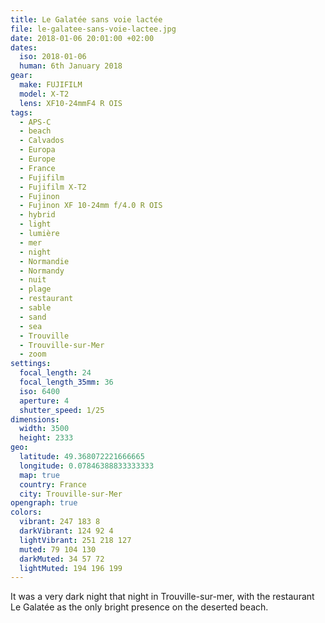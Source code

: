 ```yaml
---
title: Le Galatée sans voie lactée
file: le-galatee-sans-voie-lactee.jpg
date: 2018-01-06 20:01:00 +02:00
dates:
  iso: 2018-01-06
  human: 6th January 2018
gear:
  make: FUJIFILM
  model: X-T2
  lens: XF10-24mmF4 R OIS
tags:
  - APS-C
  - beach
  - Calvados
  - Europa
  - Europe
  - France
  - Fujifilm
  - Fujifilm X-T2
  - Fujinon
  - Fujinon XF 10-24mm f/4.0 R OIS
  - hybrid
  - light
  - lumière
  - mer
  - night
  - Normandie
  - Normandy
  - nuit
  - plage
  - restaurant
  - sable
  - sand
  - sea
  - Trouville
  - Trouville-sur-Mer
  - zoom
settings:
  focal_length: 24
  focal_length_35mm: 36
  iso: 6400
  aperture: 4
  shutter_speed: 1/25
dimensions:
  width: 3500
  height: 2333
geo:
  latitude: 49.368072221666665
  longitude: 0.07846388833333333
  map: true
  country: France
  city: Trouville-sur-Mer
opengraph: true
colors:
  vibrant: 247 183 8
  darkVibrant: 124 92 4
  lightVibrant: 251 218 127
  muted: 79 104 130
  darkMuted: 34 57 72
  lightMuted: 194 196 199
---
```


It was a very dark night that night in Trouville-sur-mer, with the restaurant Le Galatée as the only bright presence on the deserted beach.
